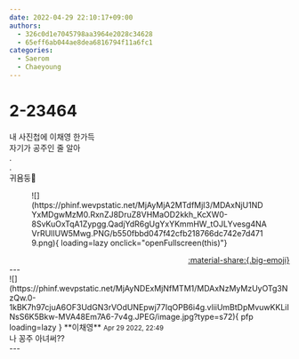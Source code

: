 ```yaml
---
date: 2022-04-29 22:10:17+09:00
authors:
  - 326c0d1e7045798aa3964e2028c34628
  - 65eff6ab044ae8dea6816794f11a6fc1
categories:
  - Saerom
  - Chaeyoung
---
```


# 2-23464

<div class="post-container" markdown="1">
<div class="content-container md-sidebar__scrollwrap" markdown="1">

내 사진첩에 이채영 한가득 <br>자기가 공주인 줄 알아 <br>.<br>.<br>귀욤둥🎀
<figure markdown="1">
![](https://phinf.wevpstatic.net/MjAyMjA2MTdfMjI3/MDAxNjU1NDYxMDgwMzM0.RxnZJ8DruZ8VHMaOD2kkh_KcXW0-8SvKuOxTqA1Zypgg.QadjYdR6gUgYxYKmmHW_tOJLYvesg4NAVrRUlIUW5Mwg.PNG/b550fbbd047f42cfb218766dc742e7d4719.png){ loading=lazy onclick="openFullscreen(this)"}
</figure>


</div>
</div>

<div style="text-align: right;" markdown="1">
<a href="https://weverse.io/fromis9/artist/2-23464" style="text-align: right;">:material-share:{.big-emoji}</a>
</div>
---

<div class="comments-container md-sidebar__scrollwrap" markdown="1">
<div class="comment" markdown="1">
<div class='id-container' markdown="1">
![](https://phinf.wevpstatic.net/MjAyNDExMjNfMTM1/MDAxNzMyMzUyOTg3NzQw.0-1kBK7h97cjuA6OF3UdGN3rVOdUNEpwj77IqOPB6i4g.vliiUmBtDpMvuwKKLiINsS6K5Bkw-MVA48Em7A6-7v4g.JPEG/image.jpg?type=s72){ pfp loading=lazy }
**<span class="artist">이채영</span>** <small>Apr 29 2022, 22:49</small><br>
</div>
<div class='comment-body' markdown="1">
나 꽁주 아녀써??
</div>
</div>
</div>
---
